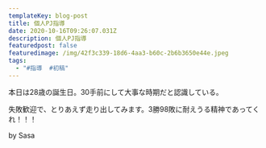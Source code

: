 ```yaml
---
templateKey: blog-post
title: 個人PJ指導
date: 2020-10-16T09:26:07.031Z
description: 個人PJ指導
featuredpost: false
featuredimage: /img/42f3c339-18d6-4aa3-b60c-2b6b3650e44e.jpeg
tags:
  - "#指導  #初稿"
---
```

本日は28歳の誕生日。30手前にして大事な時期だと認識している。

失敗歓迎で、とりあえず走り出してみます。3勝98敗に耐えうる精神であってくれ！！！

by Sasa